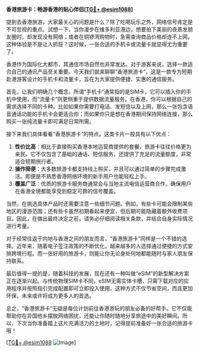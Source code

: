 **香港旅游卡：畅游香港的贴心伴侣[[TG💪+ @esim1088](https://t.me/s/esim1088)]**

提到去香港旅游，大家最关心的问题是什么？除了吃喝玩乐之外，网络信号肯定是不可忽视的重点。试想一下，当你漫步在维多利亚港边，想要拍下美丽的夜景发朋友圈时，却发现没有网络；或者在铜锣湾购物时，急需查询商品价格却连不上网，这种体验是不是让人抓狂？这时候，一张合适的手机卡或流量卡就显得尤为重要了。

香港作为国际化大都市，其通信市场自然也非常发达。对于游客来说，选择一款适合自己的通讯产品至关重要。今天我们就来聊聊“香港旅游卡”，这是一款专为短期赴港游客设计的手机卡和流量卡，旨在为大家提供便捷、实惠的通信服务。

首先，让我们明确几个概念。所谓“手机卡”通常指的是SIM卡，它可以插入你的手机中使用，而“流量卡”则更侧重于提供数据流量服务。在香港，你可以根据自己的需求选择不同的卡种。比如如果你需要打电话、发短信以及上网，那么一张包含语音通话功能的手机卡会更适合你；而如果你只是想在香港期间保持网络连接，那么购买一张纯流量卡即可满足日常所需。

接下来我们具体看看“香港旅游卡”的特点。这类卡片一般具有以下优点：

1. **性价比高**：相比于直接购买香港本地运营商提供的套餐，旅游卡往往价格更为亲民。它不仅包含了基础的通话、短信服务，还提供了充足的流量额度，非常适合短期旅行者。
2. **操作简便**：大多数旅游卡都支持线上购买，并且可以通过简单的步骤完成激活。即便是不熟悉香港网络环境的新手用户也能轻松上手。
3. **覆盖广泛**：优质的旅游卡服务商通常会与当地主流电信运营商合作，确保用户在香港全境都能享受到稳定可靠的信号覆盖。

当然，在挑选具体产品时还需要注意一些细节问题。例如，有些卡可能会限制某些地区的漫游范围；还有些卡虽然初期看起来便宜，但后期可能隐藏着额外收费项目。因此，在做出最终决定之前，请务必仔细阅读相关条款，并结合自身实际情况进行考量。

对于经常往返于内地与香港之间的朋友而言，“香港旅游卡”同样是一个不错的选择。近年来，随着电子签注政策的不断优化，越来越多的人选择通过便捷的方式安排跨境行程。而一张好用的旅游卡，则能让你无论身处何地都能随时与家人朋友保持联系。

最后值得一提的是，随着科技的发展，现在还有一种叫做“eSIM”的新型解决方案正在逐渐兴起。与传统物理SIM卡不同，eSIM无需实体卡槽，只需下载对应的应用程序并按照指引完成配置即可立即投入使用。这种方式不仅节省空间，而且更加环保，未来或许将成为更多人的首选。

总之，“香港旅游卡”无疑是每位计划前往香港游玩的朋友必备的好帮手。它不仅能帮助你在异国他乡摆脱网络困扰，还能让你随时随地分享旅途中的美好瞬间。所以，下次当你准备踏上这片充满活力的土地时，记得提前准备好一张合适的旅游卡哦！

[[TG💪+ @esim1088](https://t.me/s/esim1088) ![Image](https://i.postimg.cc/4NQfJmqS/Snipaste-2025-05-13-00-14-12.png)]